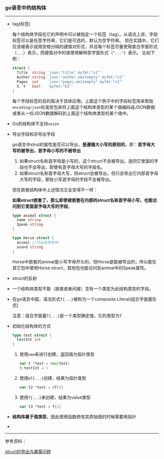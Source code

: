 ### go语言中的结构体

---

- tag(标签)

  每个结构体字段在它的声明中可以被指定一个标签（tag）。从语法上讲，字段标签可以是任意字符串，它们是可选的，默认为空字符串。 但在实践中，它们应该被表示成用空格分隔的键值对形式，并且每个标签尽量使用直白字面形式（``...``）表示，而键值对中的值使用解释型字面形式（`"..."`）表示。 比如下例：

  ```go
  struct {
  	Title  string `json:"title" myfmt:"s1"`
  	Author string `json:"author,omitempty" myfmt:"s2"`
  	Pages  int    `json:"pages,omitempty" myfmt:"n1"`
  	X, Y   bool   `myfmt:"b1"`
  }
  ```

  每个字段标签的目的取决于具体应用。上面这个例子中的字段标签用来帮助`encoding/json`标准库包来将上面这个结构体类型的某个值编码成JSON数据或者从一份JSON数据解码到上面这个结构体类型的某个值中。

- Go的结构体不支持`union`

- 导出字段和非导出字段

  go语言中strut的属性是否可以导出，**是遵循大小写的原则的**，即：**首字母大写的被导出，首字母小写的不被导出**

  1. 如果struct名称首字母是小写的，这个struct不会被导出。连同它里面的字段也不会导出，即使有首字母大写的字段名。
  2. 如果struct名称首字母大写，则struct会被导出，但只会导出它内部首字母大写的字段，那些小写首字母的字段不会被导出。

  但在嵌套结构体中上述情况又会变得不一样：

  **如果struct嵌套了，那么即使被嵌套在内部的struct名称首字母小写，也能访问到它里面首字母大写的字段**。

  ```go
  type animal struct {
    name string
    Speak string
  }
  
  type Horse struct {
    animal //可以这样写吗
    sound string
  }
  ```

  Horse中嵌套的animal是小写字母开头的，但Horse是能被导出的，所以能在其它包中使用Horse struct，其他包也能访问到animal中的Speak属性。

- struct的反射

- 一个结构体类型不能（直接或者间接）含有一个类型为此结构类型的字段。

- 在go语言中国，语法形式`T{...}`被称为一个composite Literal(组合字面量形式)

  注意：组合字面量`T{...}`是一个类型确定值，它的类型为`T`

- 初始化结构体的方式

  ```go
  type test struct {
    testInt int
  }
  ```

  1. 使用`new`来进行创建，返回值为指针类型

     ```go
     var t *test = new(test)
     t.testInt = 1
     ```

  2. 使用`&T{...}`创建，结果为指针类型

     ```go
     var t2 *test = &T{1}
     ```

  3. 使用`T{...}`来创建，结果为value类型

     ```go
     var t3 *test = T{1}
     ```

     

- **结构体属于值类型**，因此使用函数修改其原始值的时候需要用指针

- 



---

参考资料：

[struct的导出与暴露问题](https://studygolang.com/articles/16436)